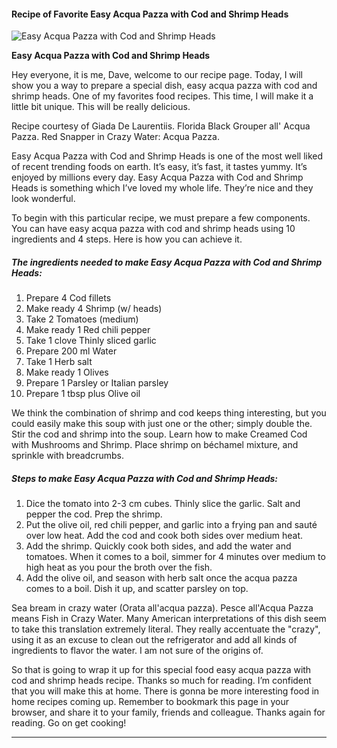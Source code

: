             

#### Recipe of Favorite Easy Acqua Pazza with Cod and Shrimp Heads

![Easy Acqua Pazza with Cod and Shrimp Heads](https://img-global.cpcdn.com/recipes/4952201450487808/751x532cq70/easy-acqua-pazza-with-cod-and-shrimp-heads-recipe-main-photo.jpg)

**Easy Acqua Pazza with Cod and Shrimp Heads**

Hey everyone, it is me, Dave, welcome to our recipe page. Today, I will show you a way to prepare a special dish, easy acqua pazza with cod and shrimp heads. One of my favorites food recipes. This time, I will make it a little bit unique. This will be really delicious.

Recipe courtesy of Giada De Laurentiis. Florida Black Grouper all' Acqua Pazza. Red Snapper in Crazy Water: Acqua Pazza.

Easy Acqua Pazza with Cod and Shrimp Heads is one of the most well liked of recent trending foods on earth. It’s easy, it’s fast, it tastes yummy. It’s enjoyed by millions every day. Easy Acqua Pazza with Cod and Shrimp Heads is something which I’ve loved my whole life. They’re nice and they look wonderful.

To begin with this particular recipe, we must prepare a few components. You can have easy acqua pazza with cod and shrimp heads using 10 ingredients and 4 steps. Here is how you can achieve it.

##### The ingredients needed to make Easy Acqua Pazza with Cod and Shrimp Heads:

1.  Prepare 4 Cod fillets
2.  Make ready 4 Shrimp (w/ heads)
3.  Take 2 Tomatoes (medium)
4.  Make ready 1 Red chili pepper
5.  Take 1 clove Thinly sliced garlic
6.  Prepare 200 ml Water
7.  Take 1 Herb salt
8.  Make ready 1 Olives
9.  Prepare 1 Parsley or Italian parsley
10.  Prepare 1 tbsp plus Olive oil

We think the combination of shrimp and cod keeps thing interesting, but you could easily make this soup with just one or the other; simply double the. Stir the cod and shrimp into the soup. Learn how to make Creamed Cod with Mushrooms and Shrimp. Place shrimp on béchamel mixture, and sprinkle with breadcrumbs.

##### Steps to make Easy Acqua Pazza with Cod and Shrimp Heads:

1.  Dice the tomato into 2-3 cm cubes. Thinly slice the garlic. Salt and pepper the cod. Prep the shrimp.
2.  Put the olive oil, red chili pepper, and garlic into a frying pan and sauté over low heat. Add the cod and cook both sides over medium heat.
3.  Add the shrimp. Quickly cook both sides, and add the water and tomatoes. When it comes to a boil, simmer for 4 minutes over medium to high heat as you pour the broth over the fish.
4.  Add the olive oil, and season with herb salt once the acqua pazza comes to a boil. Dish it up, and scatter parsley on top.

Sea bream in crazy water (Orata all'acqua pazza). Pesce all'Acqua Pazza means Fish in Crazy Water. Many American interpretations of this dish seem to take this translation extremely literal. They really accentuate the "crazy", using it as an excuse to clean out the refrigerator and add all kinds of ingredients to flavor the water. I am not sure of the origins of.

So that is going to wrap it up for this special food easy acqua pazza with cod and shrimp heads recipe. Thanks so much for reading. I’m confident that you will make this at home. There is gonna be more interesting food in home recipes coming up. Remember to bookmark this page in your browser, and share it to your family, friends and colleague. Thanks again for reading. Go on get cooking!

* * *